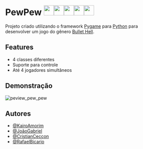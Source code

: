 # PewPew <img src="https://raw.githubusercontent.com/kairo741/pygame-bullet-hell-project/main/assets/images/ships/ship.png" width="32"><img src="https://raw.githubusercontent.com/kairo741/pygame-bullet-hell-project/main/assets/images/ships/ship_pierce.png" width="32"><img src="https://raw.githubusercontent.com/kairo741/pygame-bullet-hell-project/main/assets/images/ships/ship_speed.png" width="32"><img src="https://raw.githubusercontent.com/kairo741/pygame-bullet-hell-project/main/assets/images/ships/ship_froggers.png" width="32"><img src="https://raw.githubusercontent.com/kairo741/pygame-bullet-hell-project/main/assets/images/ships/ship_mercy.png" width="32">





Projeto criado utilizando o framework [Pygame](https://www.pygame.org/) para [Python](https://www.python.org/) para desenvolver um jogo do gênero [Bullet Hell](https://powerlisting.fandom.com/wiki/Bullet_Hell).


## Features
 - 4 classes diferentes
 - Suporte para controle
 - Até 4 jogadores simultâneos
 

## Demonstração

![peview_pew_pew](https://user-images.githubusercontent.com/47616155/178629188-ee36f0e3-b79b-4d2d-bba5-365f6652c565.png)


## Autores

- [@KairoAmorim](https://www.github.com/kairo741)
- [@JoãoGabriel](https://www.github.com/jgdml)
- [@CristianCeccon](https://www.github.com/CristianCeccon)
- [@RafaelBicario](https://www.github.com/RafaelBicario)
